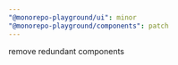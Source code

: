 ```yaml
---
"@monorepo-playground/ui": minor
"@monorepo-playground/components": patch
---
```


remove redundant components

